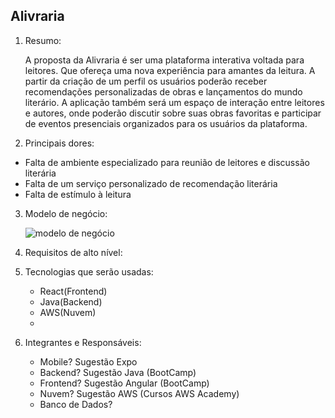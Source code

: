 ## **Alivraria**

1. Resumo:
   
   A proposta da Alivraria é ser uma plataforma interativa voltada para leitores. Que ofereça uma nova experiência para amantes da leitura. A partir da criação de um perfil os usuários poderão receber recomendações personalizadas de obras e lançamentos do mundo literário. A aplicação também será um espaço de interação entre leitores e autores, onde poderão discutir sobre suas obras favoritas e participar de eventos presenciais organizados para os usuários da plataforma.

2. Principais dores:
  - Falta de ambiente especializado para reunião de leitores e discussão literária
  - Falta de um serviço personalizado de recomendação literária
  - Falta de estímulo à leitura
   
3. Modelo de negócio:

 	![modelo de negócio](modelonegocio.jpeg)
   
4. Requisitos de alto nível:
5. Tecnologias que serão usadas:
   - React(Frontend)
   - Java(Backend)
   - AWS(Nuvem)
   -  
6. Integrantes e Responsáveis:
   
     - Mobile? Sugestão Expo
     - Backend? Sugestão Java (BootCamp)
    - Frontend? Sugestão Angular (BootCamp)
    - Nuvem? Sugestão AWS (Cursos AWS Academy)
    - Banco de Dados?
